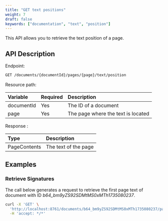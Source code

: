 ```yaml
---
title: "GET text positions"
weight: 7
draft: false
keywords: ["documentation", "text", "position"]
---
```


This API allows you to retrieve the text position of a page.

## API Description

Endpoint:
```bash
GET /documents/{documentId}/pages/{page}/text/position
```

Resource path:

| Variable   | Required | Description                        |
|:-----------|:---------|:-----------------------------------|
| documentId | Yes      | The ID of a document               |
| page       | Yes      | The page where the text is located |

Response :

| Type         | Description          |
|:-------------|:---------------------|
| PageContents | The text of the page |

## Examples

### Retrieve Signatures

The call below generates a request to retrieve the first page text of document with ID _b64_bm9yZS92SDMtMS0xMTh1735080237_.

```bash
curl -X 'GET' \
  'http://localhost:8761/documents/b64_bm9yZS92SDMtMS0xMTh1735080237/pages/0/text/position' \
  -H 'accept: */*'
```
